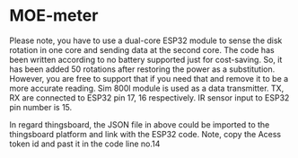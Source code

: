 # MOE-meter
Please note, you have to use a dual-core ESP32 module to sense the disk rotation in one core and sending data at the second core. The code has been written according to no battery supported just for cost-saving. So, it has been added 50 rotations after restoring the power as a substitution. However,  you are free to support that if you need that and remove it to be a more accurate reading. 
Sim 800l module is used as a data transmitter. TX, RX are connected to ESP32 pin 17, 16 respectively. 
IR sensor input to ESP32 pin number is 15. 

In regard thingsboard, the JSON file in above could be imported to the thingsboard platform and link with the ESP32 code. Note, copy the Acess token id and past it in the code line no.14  
